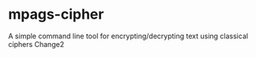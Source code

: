 # mpags-cipher
A simple command line tool for encrypting/decrypting text using classical ciphers
Change2

